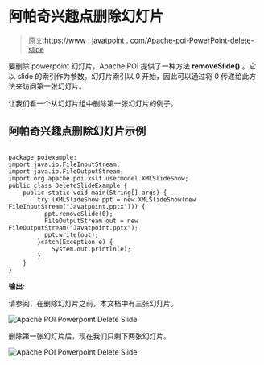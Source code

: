 # 阿帕奇兴趣点删除幻灯片

> 原文:[https://www . javatpoint . com/Apache-poi-PowerPoint-delete-slide](https://www.javatpoint.com/apache-poi-powerpoint-delete-slide)

要删除 powerpoint 幻灯片，Apache POI 提供了一种方法 **removeSlide()** 。它以 slide 的索引作为参数。幻灯片索引以 0 开始，因此可以通过将 0 传递给此方法来访问第一张幻灯片。

让我们看一个从幻灯片组中删除第一张幻灯片的例子。

## 阿帕奇兴趣点删除幻灯片示例

```

package poiexample;
import java.io.FileInputStream;
import java.io.FileOutputStream;
import org.apache.poi.xslf.usermodel.XMLSlideShow;
public class DeleteSlideExample {
	public static void main(String[] args) {
	    try (XMLSlideShow ppt = new XMLSlideShow(new FileInputStream("Javatpoint.pptx"))) {
		  ppt.removeSlide(0);
		  FileOutputStream out = new FileOutputStream("Javatpoint.pptx");
		  ppt.write(out);
	    }catch(Exception e) {
	    	System.out.println(e);
	    }
	}
}

```

**输出:**

请参阅，在删除幻灯片之前，本文档中有三张幻灯片。

![Apache POI Powerpoint Delete Slide](../Images/3bd1eae9343d052cb4fc7b897b53370a.png)

删除第一张幻灯片后，现在我们只剩下两张幻灯片。

![Apache POI Powerpoint Delete Slide](../Images/ebb303c498eefa20cca8aa29626d7799.png)